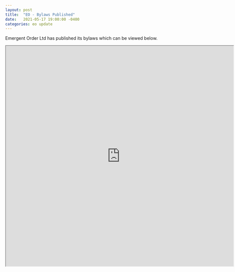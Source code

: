 ```yaml
---
layout: post
title:  "EO - Bylaws Published"
date:   2021-05-17 19:00:00 -0400
categories: eo update
---
```

Emergent Order Ltd has published its bylaws which can be viewed below.

<iframe src="https://drive.google.com/file/d/1GbQL9kpinox8Kku8EVPUPFWlOSWb4nPg/view?usp=sharing" frameborder="1" width="725" height="700" allowfullscreen="true" mozallowfullscreen="true" webkitallowfullscreen="true"></iframe>

